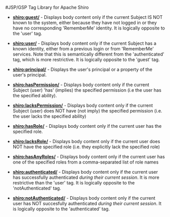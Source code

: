 <a name="JSPTagLibrary-JSP%2FGSPTagLibraryforApacheShiro"></a>
#JSP/GSP Tag Library for Apache Shiro

*   **<shiro:guest/>** - Displays body content only if the current Subject IS NOT known to the system, either because they have not logged in or they have no corresponding 'RememberMe' identity. It is logically opposite to the 'user' tag.

*   **<shiro:user/>** - Displays body content only if the current Subject has a known identity, either from a previous login or from 'RememberMe' services. Note that this is semantically different from the 'authenticated' tag, which is more restrictive. It is logically opposite to the 'guest' tag.

*   **<shiro:principal/>** - Displays the user's principal or a property of the user's principal.

*   **<shiro:hasPermission/>** - Displays body content only if the current Subject (user) 'has' (implies) the specified permission (i.e the user has the specified ability).

*   **<shiro:lacksPermission/>** - Displays body content only if the current Subject (user) does NOT have (not imply) the specified permission (i.e. the user lacks the specified ability)

*   **<shiro:hasRole/>** - Displays body content only if the current user has the specified role.

*   **<shiro:lacksRole/>** - Displays body content only if the current user does NOT have the specified role (i.e. they explicitly lack the specified role)

*   **<shiro:hasAnyRoles/>** - Displays body content only if the current user has one of the specified roles from a comma-separated list of role names

*   **<shiro:authenticated/>** - Displays body content only if the current user has successfully authenticated _during their current session_. It is more restrictive than the 'user' tag. It is logically opposite to the 'notAuthenticated' tag.

*   **<shiro:notAuthenticated/>** - Displays body content only if the current user has NOT succesfully authenticated _during their current session_. It is logically opposite to the 'authenticated' tag.